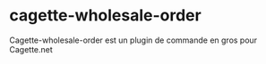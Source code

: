# cagette-wholesale-order
Cagette-wholesale-order est un plugin de commande en gros pour Cagette.net
